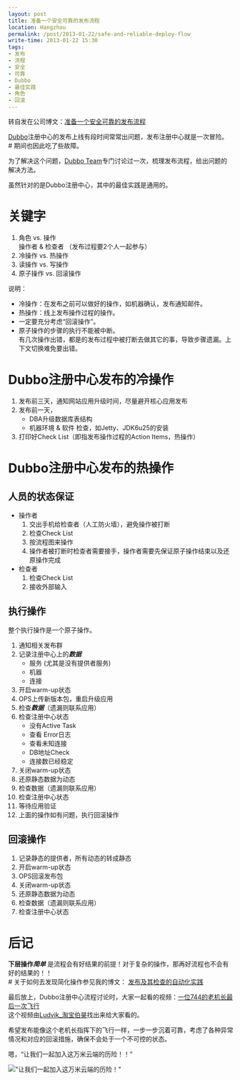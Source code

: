 ```yaml
---
layout: post
title: 准备一个安全可靠的发布流程
location: Hangzhou
permalink: /post/2013-01-22/safe-and-reliable-deploy-flow
write-time: 2013-01-22 15:30
tags:
- 发布
- 流程
- 安全
- 可靠
- Dubbo
- 最佳实践
- 角色
- 回滚
---
```


转自发在公司博文：[准备一个安全可靠的发布流程](http://rdc.taobao.com/team/jm/archives/2755 "准备一个安全可靠的发布流程")

[Dubbo](http://code.alibabatech.com/wiki/display/dubbo/Home-zh "Dubbo")注册中心的发布上线有段时间常常出问题，发布注册中心就是一次冒险。  
\# 期间也因此吃了些故障。

为了解决这个问题，[Dubbo Team](http://weibo.com/dubbo "Dubbo Team")专门讨论过一次，梳理发布流程，给出问题的解决方法。

虽然针对的是Dubbo注册中心，其中的最佳实践是通用的。

关键字
==================

1. 角色 vs. 操作  
操作者 & 检查者 （发布过程要2个人一起参与）
2. 冷操作 vs. 热操作
3. 读操作 vs. 写操作
4. 原子操作 vs. 回滚操作

说明：

- 冷操作：在发布之前可以做好的操作，如机器确认，发布通知邮件。
- 热操作：线上发布操作过程的操作。
- 一定要充分考虑“回滚操作”。
- 原子操作的步骤的执行不能被中断。  
有几次操作出错，都是的发布过程中被打断去做其它的事，导致步骤遗漏。上下文切换难免要出错。

Dubbo注册中心发布的冷操作
============================

1. 发布前三天，通知网站应用升级时间，尽量避开核心应用发布
2. 发布前一天，
	* DBA升级数据库表结构
	* 机器环境 & 软件 检查，如Jetty、JDK6u25的安装
3. 打印好Check List（即指发布操作过程的Action Items，热操作）

Dubbo注册中心发布的热操作
============================

人员的状态保证
----------------------

* 操作者
	1. 交出手机给检查者（人工防火墙），避免操作被打断
	1. 检查Check List
	1. 按流程图来操作
	1. 操作者被打断时检查者需要接手，操作者需要先保证原子操作结束以及还原操作完成
* 检查者
	1. 检查Check List
	1. 接收外部输入

执行操作
----------------------

整个执行操作是一个原子操作。

1. 通知相关发布群
1. 记录注册中心上的***数据***
	* 服务 (尤其是没有提供者服务)
	* 机器
	* 连接
1. 开启warm-up状态
1. OPS上传新版本包，重启升级应用
1. 检查***数据***（遗漏则联系应用）
1. 检查注册中心状态
	* 没有Active Task
	* 查看 Error日志
	* 查看未知连接
	* DB地址Check
	* 连接数已经稳定
1. 关闭warm-up状态
1. 还原静态数据为动态
1. 检查数据（遗漏则联系应用）
1. 检查注册中心状态
1. 等待应用验证
1. 上面的操作如有问题，执行回滚操作 

回滚操作
-------------------

1. 记录静态的提供者，所有动态的转成静态
1. 开启warm-up状态
1. OPS回滚发布包
1. 关闭warm-up状态
1. 还原静态数据为动态
1. 检查数据（遗漏则联系应用）
1. 检查注册中心状态

后记
=================

**下层操作*****简单*** 是流程会有好结果的前提！对于复杂的操作，那再好流程也不会有好的结果的！！  
\# 关于如何去发现简化操作参见我的博文： [发布及其检查的自动化实践](http://oldratlee.github.io/post/2013-01-22/deploy-check-automation "发布及其检查的自动化实践")

最后放上，Dubbo注册中心流程讨论时，大家一起看的视频：[一位744的老机长最后一次飞行](http://v.youku.com/v_show/id_XMzIwODE5MTk2.html)  
这个视频由[Ludvik_淘宝伯昊](http://weibo.com/ludvik)找出来给大家看的。

希望发布能像这个老机长指挥下的飞行一样，一步一步沉着可靠，考虑了各种异常情况和对应的回滚措施，确保不会处于一个不可控的状态。

嗯，“让我们一起加入这万米云端的历险！！”

!["让我们一起加入这万米云端的历险！"](http://m3.img.libdd.com/farm4/2013/0122/15/6D696DB99101FF093DC586C95659548C5037E34D48284_500_292.jpg)
